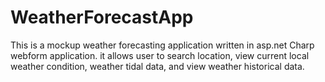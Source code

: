 # WeatherForecastApp
This is a mockup weather forecasting application written in asp.net Charp webform application. 
it allows user to search location, view current local weather condition, weather tidal data, 
and view weather historical data.
